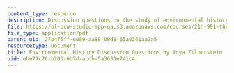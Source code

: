 ```yaml
---
content_type: resource
description: Discussion questions on the study of environmental history.
file: https://ol-ocw-studio-app-qa.s3.amazonaws.com/courses/21h-991-theories-and-methods-in-the-study-of-history-fall-2014/ebe77c76b2036b7dacdb5a3631e741c4_MIT21H_991F14_DiscussQues.pdf
file_type: application/pdf
parent_uid: 27b475ff-e089-aa88-09d8-65a0341aa2a5
resourcetype: Document
title: Environmental History Discussion Questions by Anya Zilberstein
uid: ebe77c76-b203-6b7d-acdb-5a3631e741c4
---
```

